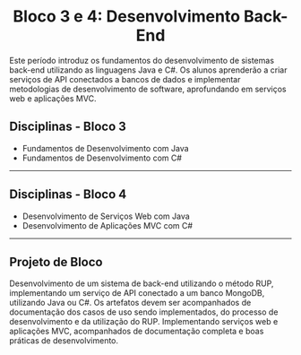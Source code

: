 <h1 align="center"> Bloco 3 e 4: Desenvolvimento Back-End </h1>

Este período introduz os fundamentos do desenvolvimento de sistemas back-end utilizando as linguagens Java e C#. Os alunos aprenderão a criar serviços de API conectados a bancos de dados e implementar metodologias de desenvolvimento de software, aprofundando em serviços web e aplicações MVC.

## Disciplinas - Bloco 3

- Fundamentos de Desenvolvimento com Java
- Fundamentos de Desenvolvimento com C#
________________________________________

## Disciplinas - Bloco 4

- Desenvolvimento de Serviços Web com Java
- Desenvolvimento de Aplicações MVC com C#
________________________________________

## Projeto de Bloco

Desenvolvimento de um sistema de back-end utilizando o método RUP, implementando um serviço de API conectado a um banco MongoDB, utilizando Java ou C#. Os artefatos devem ser acompanhados de documentação dos casos de uso sendo implementados, do processo de desenvolvimento e da utilização do RUP. Implementando serviços web e aplicações MVC, acompanhados de documentação completa e boas práticas de desenvolvimento.